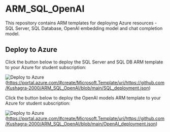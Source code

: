 # ARM_SQL_OpenAI

This repository contains ARM templates for deploying Azure resources - SQL Server, SQL Database, OpenAI embedding model and chat completion model.

## Deploy to Azure

Click the button below to deploy the SQL Server and SQL DB ARM template to your Azure for student subscription:  

![Deploy to Azure](https://aka.ms/deploytoazurebutton)(https://portal.azure.com/#create/Microsoft.Template/uri/https://github.com/Kushagra-2000/ARM_SQL_OpenAI/blob/main/SQL_deployment.json)


Click the button below to deploy the OpenAI models ARM template to your Azure for student subscription:  

![Deploy to Azure](https://aka.ms/deploytoazurebutton)(https://portal.azure.com/#create/Microsoft.Template/uri/https://github.com/Kushagra-2000/ARM_SQL_OpenAI/blob/main/OpenAI_deployment.json)
